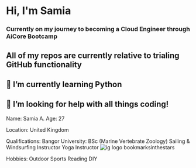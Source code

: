# Hi, I'm Samia

### Currently on my journey to becoming a Cloud Engineer through AiCore Bootcamp
## All of my repos are currently relative to trialing GitHub functionality
## 🌱 I’m currently learning Python
## 🤔 I’m looking for help with all things coding!

Name: Samia A.
Age: 27

Location: 
United Kingdom

Qualifications: 
Bangor University: BSc (Marine Vertebrate Zoology)
Sailing & Windsurfing Instructor
Yoga Instructor ![ig logo](https://github.com/S-a-a-h/S-a-a-h/assets/152003248/a4414bef-7150-4c4c-bfde-20e90c894980) bookmarksinthestars

Hobbies:
Outdoor Sports
Reading
DIY

<!--
**S-a-a-h/S-a-a-h** is a ✨ _special_ ✨ repository because its `README.md` (this file) appears on your GitHub profile.

Here are some ideas to get you started:

- 🔭 I’m currently working on ...
- 🌱 I’m currently learning ...
- 👯 I’m looking to collaborate on ...
- 🤔 I’m looking for help with ...
- 💬 Ask me about ...
- 📫 How to reach me: ...
- 😄 Pronouns: ...
- ⚡ Fun fact: ...
-->
